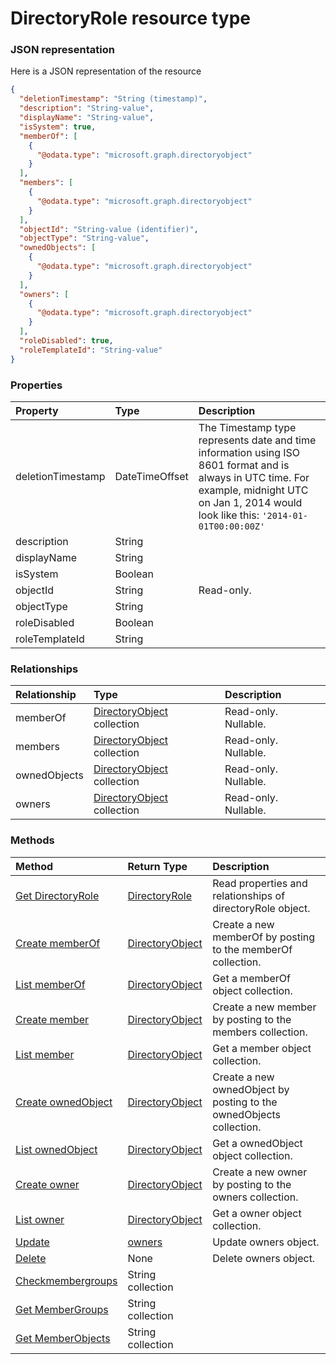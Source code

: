 # DirectoryRole resource type



### JSON representation

Here is a JSON representation of the resource

<!-- {
  "blockType": "resource",
  "optionalProperties": [
    "memberOf",
    "members",
    "ownedObjects",
    "owners"
  ],
  "@odata.type": "microsoft.graph.directoryrole"
}-->

```json
{
  "deletionTimestamp": "String (timestamp)",
  "description": "String-value",
  "displayName": "String-value",
  "isSystem": true,
  "memberOf": [
    {
      "@odata.type": "microsoft.graph.directoryobject"
    }
  ],
  "members": [
    {
      "@odata.type": "microsoft.graph.directoryobject"
    }
  ],
  "objectId": "String-value (identifier)",
  "objectType": "String-value",
  "ownedObjects": [
    {
      "@odata.type": "microsoft.graph.directoryobject"
    }
  ],
  "owners": [
    {
      "@odata.type": "microsoft.graph.directoryobject"
    }
  ],
  "roleDisabled": true,
  "roleTemplateId": "String-value"
}

```
### Properties
| Property	   | Type	|Description|
|:---------------|:--------|:----------|
|deletionTimestamp|DateTimeOffset|The Timestamp type represents date and time information using ISO 8601 format and is always in UTC time. For example, midnight UTC on Jan 1, 2014 would look like this: `'2014-01-01T00:00:00Z'`|
|description|String||
|displayName|String||
|isSystem|Boolean||
|objectId|String| Read-only.|
|objectType|String||
|roleDisabled|Boolean||
|roleTemplateId|String||

### Relationships
| Relationship | Type	|Description|
|:---------------|:--------|:----------|
|memberOf|[DirectoryObject](directoryobject.md) collection| Read-only. Nullable.|
|members|[DirectoryObject](directoryobject.md) collection| Read-only. Nullable.|
|ownedObjects|[DirectoryObject](directoryobject.md) collection| Read-only. Nullable.|
|owners|[DirectoryObject](directoryobject.md) collection| Read-only. Nullable.|

### Methods

| Method		   | Return Type	|Description|
|:---------------|:--------|:----------|
|[Get DirectoryRole](../api/directoryrole_get.md) | [DirectoryRole](directoryrole.md) |Read properties and relationships of directoryRole object.|
|[Create memberOf](../api/directoryrole_post_memberof.md) |[DirectoryObject](directoryobject.md)| Create a new memberOf by posting to the memberOf collection.|
|[List memberOf](../api/directoryobject_list.md) |[DirectoryObject](directoryobject.md)| Get a memberOf object collection.|
|[Create member](../api/memberof_post_members.md) |[DirectoryObject](directoryobject.md)| Create a new member by posting to the members collection.|
|[List member](../api/directoryobject_list.md) |[DirectoryObject](directoryobject.md)| Get a member object collection.|
|[Create ownedObject](../api/members_post_ownedobjects.md) |[DirectoryObject](directoryobject.md)| Create a new ownedObject by posting to the ownedObjects collection.|
|[List ownedObject](../api/directoryobject_list.md) |[DirectoryObject](directoryobject.md)| Get a ownedObject object collection.|
|[Create owner](../api/ownedobjects_post_owners.md) |[DirectoryObject](directoryobject.md)| Create a new owner by posting to the owners collection.|
|[List owner](../api/directoryobject_list.md) |[DirectoryObject](directoryobject.md)| Get a owner object collection.|
|[Update](../api/owners_update.md) | [owners](owners.md)	|Update owners object. |
|[Delete](../api/owners_delete.md) | None |Delete owners object. |
|[Checkmembergroups](../api/owners_checkmembergroups.md)|String collection||
|[Get MemberGroups](../api/owners_getmembergroups.md)|String collection||
|[Get MemberObjects](../api/owners_getmemberobjects.md)|String collection||

<!-- uuid: 8060035e-062d-44ca-b14d-94eae4b43c22
2015-10-25 14:02:53 UTC -->
<!-- {
  "type": "#page.annotation",
  "description": "owners resource",
  "keywords": "",
  "section": "documentation",
  "tocPath": ""
}-->
